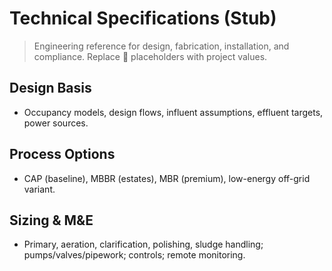 # Technical Specifications (Stub)

> Engineering reference for design, fabrication, installation, and compliance. Replace 🔧 placeholders with project values.

## Design Basis
- Occupancy models, design flows, influent assumptions, effluent targets, power sources.

## Process Options
- CAP (baseline), MBBR (estates), MBR (premium), low-energy off-grid variant.

## Sizing & M&E
- Primary, aeration, clarification, polishing, sludge handling; pumps/valves/pipework; controls; remote monitoring.